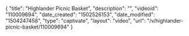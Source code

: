 {
    "title": "Highlander Picnic Basket",
    "description": "",
    "videoid": "110009694",
    "date_created": "1502526153",
    "date_modified": "1504247458",
    "type": "captivate",
    "layout": "video",
    "url": "\/v\/highlander-picnic-basket\/110009694"
}